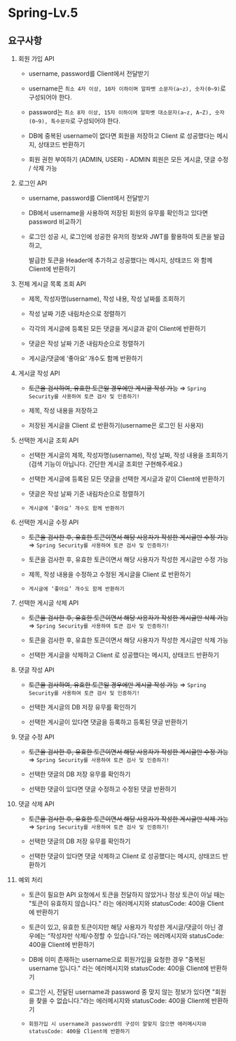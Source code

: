 # Spring-Lv.5
## 요구사항
1. 회원 가입 API

    - username, password를 Client에서 전달받기

    - username은  `최소 4자 이상, 10자 이하이며 알파벳 소문자(a~z), 숫자(0~9)`로 구성되어야 한다.

    - password는  `최소 8자 이상, 15자 이하이며 알파벳 대소문자(a~z, A~Z), 숫자(0~9), 특수문자`로 구성되어야 한다.

    - DB에 중복된 username이 없다면 회원을 저장하고 Client 로 성공했다는 메시지, 상태코드 반환하기

    - 회원 권한 부여하기 (ADMIN, USER) - ADMIN 회원은 모든 게시글, 댓글 수정 / 삭제 가능
    
2. 로그인 API

    - username, password를 Client에서 전달받기
    
    - DB에서 username을 사용하여 저장된 회원의 유무를 확인하고 있다면 password 비교하기
    
    - 로그인 성공 시, 로그인에 성공한 유저의 정보와 JWT를 활용하여 토큰을 발급하고, 
    
      발급한 토큰을 Header에 추가하고 성공했다는 메시지, 상태코드 와 함께 Client에 반환하기
      
3. 전체 게시글 목록 조회 API

    - 제목, 작성자명(username), 작성 내용, 작성 날짜를 조회하기
    
    - 작성 날짜 기준 내림차순으로 정렬하기
    
    - 각각의 게시글에 등록된 모든 댓글을 게시글과 같이 Client에 반환하기
    
    - 댓글은 작성 날짜 기준 내림차순으로 정렬하기
    
    - 게시글/댓글에 ‘좋아요’ 개수도 함께 반환하기
    
4. 게시글 작성 API 

    - ~~토큰을 검사하여, 유효한 토큰일 경우에만 게시글 작성 가능~~  ⇒ `Spring Security를 사용하여 토큰 검사 및 인증하기!`
  
    - 제목, 작성 내용을 저장하고
    
    - 저장된 게시글을 Client 로 반환하기(username은 로그인 된 사용자)

5. 선택한 게시글 조회 API 

    - 선택한 게시글의 제목, 작성자명(username), 작성 날짜, 작성 내용을 조회하기 
      (검색 기능이 아닙니다. 간단한 게시글 조회만 구현해주세요.)
      
    - 선택한 게시글에 등록된 모든 댓글을 선택한 게시글과 같이 Client에 반환하기
    
    - 댓글은 작성 날짜 기준 내림차순으로 정렬하기
    
    - `게시글에 ‘좋아요’ 개수도 함께 반환하기`
      
6. 선택한 게시글 수정 API

    - ~~토큰을 검사한 후, 유효한 토큰이면서 해당 사용자가 작성한 게시글만 수정 가능~~ ⇒ `Spring Security를 사용하여 토큰 검사 및 인증하기!`
    
    - 토큰을 검사한 후, 유효한 토큰이면서 해당 사용자가 작성한 게시글만 수정 가능
    
    - 제목, 작성 내용을 수정하고 수정된 게시글을 Client 로 반환하기
    
    - `게시글에 ‘좋아요’ 개수도 함께 반환하기`

7. 선택한 게시글 삭제 API

    - ~~토큰을 검사한 후, 유효한 토큰이면서 해당 사용자가 작성한 게시글만 삭제 가능~~ ⇒ `Spring Security를 사용하여 토큰 검사 및 인증하기!`
    
    - 토큰을 검사한 후, 유효한 토큰이면서 해당 사용자가 작성한 게시글만 삭제 가능
    
    - 선택한 게시글을 삭제하고 Client 로 성공했다는 메시지, 상태코드 반환하기
            
8. 댓글 작성 API

    - ~~토큰을 검사하여, 유효한 토큰일 경우에만 게시글 작성 가능~~  ⇒ `Spring Security를 사용하여 토큰 검사 및 인증하기!`
    
    - 선택한 게시글의 DB 저장 유무를 확인하기
    
    - 선택한 게시글이 있다면 댓글을 등록하고 등록된 댓글 반환하기
    
9. 댓글 수정 API

    - ~~토큰을 검사한 후, 유효한 토큰이면서 해당 사용자가 작성한 게시글만 수정 가능~~ ⇒ `Spring Security를 사용하여 토큰 검사 및 인증하기!`
    
    - 선택한 댓글의 DB 저장 유무를 확인하기
    
    - 선택한 댓글이 있다면 댓글 수정하고 수정된 댓글 반환하기
    
10. 댓글 삭제 API

    - ~~토큰을 검사한 후, 유효한 토큰이면서 해당 사용자가 작성한 게시글만 삭제 가능~~ ⇒ `Spring Security를 사용하여 토큰 검사 및 인증하기!`
    
    - 선택한 댓글의 DB 저장 유무를 확인하기
    
    - 선택한 댓글이 있다면 댓글 삭제하고 Client 로 성공했다는 메시지, 상태코드 반환하기
    
11. 예외 처리

    - 토큰이 필요한 API 요청에서 토큰을 전달하지 않았거나 정상 토큰이 아닐 때는 "토큰이 유효하지 않습니다." 라는 에러메시지와 statusCode: 400을 Client에 반환하기
    
    - 토큰이 있고, 유효한 토큰이지만 해당 사용자가 작성한 게시글/댓글이 아닌 경우에는 “작성자만 삭제/수정할 수 있습니다.”라는 에러메시지와 
      statusCode: 400을 Client에 반환하기
      
    - DB에 이미 존재하는 username으로 회원가입을 요청한 경우 "중복된 username 입니다." 라는 에러메시지와 statusCode: 400을 Client에 반환하기
    
    - 로그인 시, 전달된 username과 password 중 맞지 않는 정보가 있다면 "회원을 찾을 수 없습니다."라는 에러메시지와 statusCode: 400을 Client에 반환하기

    - `회원가입 시 username과 password의 구성이 알맞지 않으면 에러메시지와 statusCode: 400을 Client에 반환하기 `
